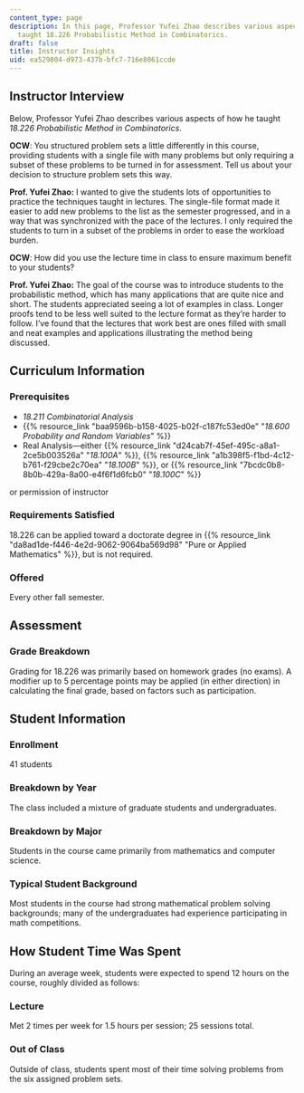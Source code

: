 ```yaml
---
content_type: page
description: In this page, Professor Yufei Zhao describes various aspects of how he
  taught 18.226 Probabilistic Method in Combinatorics.
draft: false
title: Instructor Insights
uid: ea529804-d973-437b-bfc7-716e8061ccde
---
```

## Instructor Interview

Below, Professor Yufei Zhao describes various aspects of how he taught *18.226* *Probabilistic Method in Combinatorics*.

**OCW**: You structured problem sets a little differently in this course, providing students with a single file with many problems but only requiring a subset of these problems to be turned in for assessment. Tell us about your decision to structure problem sets this way.

**Prof. Yufei Zhao:** I wanted to give the students lots of opportunities to practice the techniques taught in lectures. The single-file format made it easier to add new problems to the list as the semester progressed, and in a way that was synchronized with the pace of the lectures. I only required the students to turn in a subset of the problems in order to ease the workload burden.

**OCW**: How did you use the lecture time in class to ensure maximum benefit to your students?

**Prof. Yufei Zhao:** The goal of the course was to introduce students to the probabilistic method, which has many applications that are quite nice and short. The students appreciated seeing a lot of examples in class. Longer proofs tend to be less well suited to the lecture format as they’re harder to follow. I’ve found that the lectures that work best are ones filled with small and neat examples and applications illustrating the method being discussed.

## Curriculum Information

### Prerequisites

- *18.211 Combinatorial Analysis* 
- {{% resource_link "baa9596b-b158-4025-b02f-c187fc53ed0e" "*18.600 Probability and Random Variables*" %}}
- Real Analysis—either {{% resource_link "d24cab7f-45ef-495c-a8a1-2ce5b003526a" "*18.100A*" %}}, {{% resource_link "a1b398f5-f1bd-4c12-b761-f29cbe2c70ea" "*18.100B*" %}}, or {{% resource_link "7bcdc0b8-8b0b-429a-8a00-e4f6f1d6fcb0" "*18.100C*" %}}

or permission of instructor

### Requirements Satisfied

18.226 can be applied toward a doctorate degree in {{% resource_link "da8ad1de-f446-4e2d-9062-9064ba569d98" "Pure or Applied Mathematics" %}}, but is not required.

### Offered

Every other fall semester. 

## Assessment

### Grade Breakdown

Grading for 18.226 was primarily based on homework grades (no exams). A modifier up to 5 percentage points may be applied (in either direction) in calculating the final grade, based on factors such as participation.

## Student Information

### Enrollment

41 students

### Breakdown by Year

The class included a mixture of graduate students and undergraduates.

### Breakdown by Major

Students in the course came primarily from mathematics and computer science.

### Typical Student Background

Most students in the course had strong mathematical problem solving backgrounds; many of the undergraduates had experience participating in math competitions.

## How Student Time Was Spent

During an average week, students were expected to spend 12 hours on the course, roughly divided as follows:

### Lecture

Met 2 times per week for 1.5 hours per session; 25 sessions total.

### Out of Class

Outside of class, students spent most of their time solving problems from the six assigned problem sets.